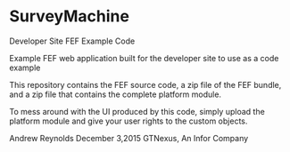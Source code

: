 # SurveyMachine
Developer Site FEF Example Code

Example FEF web application built for the developer site to use as a code example

This repository contains the FEF source code, a zip file of the FEF bundle, and a zip file that 
contains the complete platform module.

To mess around with the UI produced by this code, simply upload the platform module and give your
user rights to the custom objects.

Andrew Reynolds
December 3,2015
GTNexus, An Infor Company
